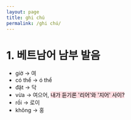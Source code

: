 ```yaml
---
layout: page
title: ghi chú
permalink: /ghi chú/
---
```


# 1. 베트남어 남부 발음

- giờ -> 여
- có thể -> ó thể
- đặt -> 닥
- vừa -> 여으어, <mark style="background-color: #ffdce0">내가 듣기론 '리어'와 '지어' 사이?</mark>
- rồi -> 로이
- không -> 홍